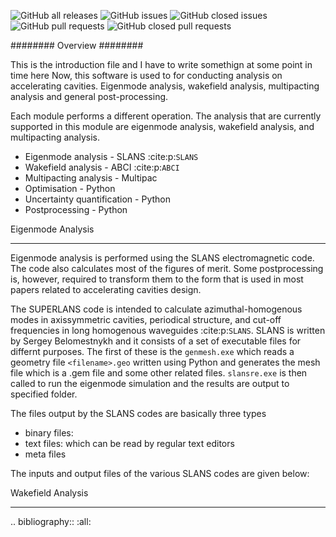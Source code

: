 ![GitHub all releases](https://img.shields.io/github/downloads/Dark-Elektron/CavityDesignHub/total?logo=Github) 
![GitHub issues](https://img.shields.io/github/issues-raw/Dark-Elektron/CavityDesignHub?logo=Github) 
![GitHub closed issues](https://img.shields.io/github/issues-closed-raw/Dark-Elektron/CavityDesignHub?logo=Github) 
![GitHub pull requests](https://img.shields.io/github/issues-pr/Dark-Elektron/CavityDesignHub?logo=Github) 
![GitHub closed pull requests](https://img.shields.io/github/issues-pr-closed-raw/Dark-Elektron/CavityDesignHub?logo=Github)

########
Overview
########

This is the introduction file and I have to write somethign at some point in time here
Now, this software is used to for conducting analysis on accelerating
cavities. Eigenmode analysis, wakefield analysis, multipacting analysis
and general post-processing.

Each module performs a different operation. The analysis that are currently
supported in this module are eigenmode analysis, wakefield analysis,
and multipacting analysis.

* Eigenmode analysis - SLANS :cite:p:`SLANS`
* Wakefield analysis - ABCI :cite:p:`ABCI`
* Multipacting analysis - Multipac
* Optimisation - Python
* Uncertainty quantification - Python
* Postprocessing - Python

Eigenmode Analysis
***************

Eigenmode analysis is performed using the SLANS electromagnetic code. The code
also calculates most of the figures of merit. Some postprocessing is, however,
required to transform them to the form that is used in most papers related
to accelerating cavities design.

The SUPERLANS code is intended to calculate azimuthal-homogenous modes in
axissymmetric cavities, periodical structure, and cut-off frequencies in
long homogenous waveguides :cite:p:`SLANS`. SLANS is written by Sergey
Belomestnykh and it consists of a set of executable files for differnt
purposes. The first of these is the ``genmesh.exe`` which reads a geometry
file ``<filename>.geo`` written using Python and generates the mesh file
which is a .gem file and some other related files. ``slansre.exe`` is then
called to run the eigenmode simulation and the results are output to specified folder.

The files output by the SLANS codes are basically three types

* binary files:
* text files: which can be read by regular text editors
* meta files

The inputs and output files of the various SLANS codes are given below:



Wakefield Analysis
******************



.. bibliography::
   :all: